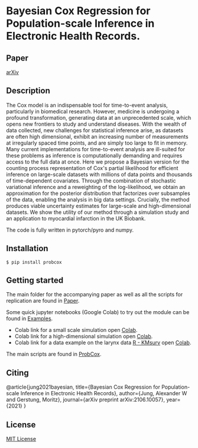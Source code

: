 # **Bayesian Cox Regression for Population-scale Inference in Electronic Health Records**.

## **Paper**
[arXiv](https://arxiv.org/abs/2106.10057)

## **Description**
The Cox model is an indispensable tool for time-to-event analysis, particularly in biomedical research. However, medicine is undergoing a profound transformation, generating data at an unprecedented scale, which opens new frontiers to study and understand diseases. With the wealth of data collected, new challenges for statistical inference arise, as datasets are often high dimensional, exhibit an increasing number of measurements at irregularly spaced time points, and are simply too large to fit in memory. Many current implementations for time-to-event analysis are ill-suited for these problems as inference is computationally demanding and requires access to the full data at once.
Here we propose a Bayesian version for the counting process representation of Cox's partial likelihood for efficient inference on large-scale datasets with millions of data points and thousands of time-dependent covariates. Through the combination of stochastic variational inference and a reweighting of the log-likelihood, we obtain an approximation for the posterior distribution that factorizes over subsamples of the data, enabling the analysis in big data settings.
Crucially, the method produces viable uncertainty estimates for large-scale and high-dimensional datasets.
We show the utility of our method through a simulation study and an application to myocardial infarction in the UK Biobank.

The code is fully written in pytorch/pyro and numpy.

## **Installation**
```
$ pip install probcox
```
## **Getting started**
The main folder for the accompanying paper as well as all the scripts for replication are found in [Paper](./paper/ProbCox).

Some quick jupyter notebooks (Google Colab) to try out the module can be found in [Examples](./examples).
- Colab link for a small scale simulation open [Colab](https://colab.research.google.com/drive/1QiCWAAwFDey2LBshXzwBhn5sGeORzYlF?usp=sharing).
- Colab link for a high-dimensional simulation open [Colab](https://colab.research.google.com/drive/1XAGdms1hWoINLxeThyhD7V0AXY8b-Ixo?usp=sharing).
- Colab link for a data example on the larynx data [R - KMsurv](https://cran.r-project.org/web/packages/KMsurv/KMsurv.pdf)  open [Colab](https://colab.research.google.com/drive/12TNil6y4Cyxb7hI6WVLdcDgAw9WA5QBl?usp=sharing).

The main scripts are found in [ProbCox](./src/probcox).

## **Citing**
@article{jung2021bayesian,
  title={Bayesian Cox Regression for Population-scale Inference in Electronic Health Records},
  author={Jung, Alexander W and Gerstung, Moritz},
  journal={arXiv preprint arXiv:2106.10057},
  year={2021}
}

## **License**
[MIT License](./LICENSE)
